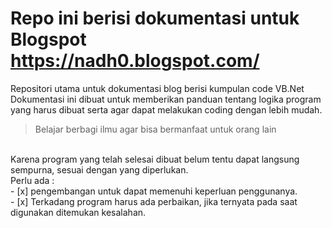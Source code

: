 # Repo ini berisi dokumentasi untuk Blogspot https://nadh0.blogspot.com/

Repositori utama untuk dokumentasi blog berisi kumpulan code VB.Net 
<br/>
Dokumentasi ini dibuat untuk memberikan panduan tentang logika program yang harus dibuat serta agar dapat melakukan coding dengan lebih mudah.
<br/>
>Belajar berbagi ilmu agar bisa bermanfaat untuk orang lain
<br/>
Karena program yang telah selesai dibuat belum tentu dapat langsung sempurna, sesuai dengan yang diperlukan. 
<br/>
Perlu ada :
<br/>
- [x] pengembangan untuk dapat memenuhi keperluan penggunanya.
<br/>
- [x] Terkadang program harus ada perbaikan, jika ternyata pada saat digunakan ditemukan kesalahan.
